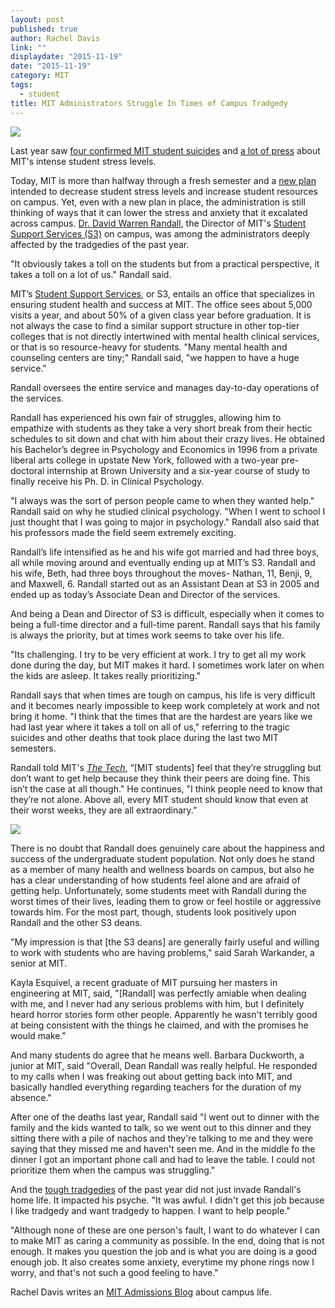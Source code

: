 ```yaml
---
layout: post
published: true
author: Rachel Davis
link: ""
displaydate: "2015-11-19"
date: "2015-11-19"
category: MIT
tags: 
  - student
title: MIT Administrators Struggle In Times of Campus Tradgedy
---
```







![](http://tech.mit.edu/V132/N59/graphics/s3-2.jpg)	

Last year saw [four confirmed MIT student suicides](http://www.boston.com/news/education/2015/09/01/after-tough-year-suicides-campus-mit-aims-improve-mental-health-culture/Gv6q0XaqjxpjTmkm2XxapO/story.html) and [a lot of press](https://www.bostonglobe.com/metro/2015/03/16/mit-students-open-about-stress/dS61oA5tiKqjvVsJ5VZRAL/story.html?p1=Article_Related_Box_Article) about MIT's intense student stress levels.

Today, MIT is more than halfway through a fresh semester and a [new plan](http://cms350.com/mit/how-helpful-will-changes-to-mit-student-health-services-be-in-wake-of-recent-graduate-student-suicide.html) intended to decrease student stress levels and increase student resources on campus. Yet, even with a new plan in place, the administration is still thinking of ways that it can lower the stress and anxiety that it excalated across campus. [Dr. David Warren Randall](http://web.mit.edu/uaap/s3/about/dwr.html), the Director of MIT's [Student Support Services (S3)](http://web.mit.edu/uaap/s3/index.html) on campus, was among the administrators deeply affected by the tradgedies of the past year.

"It obviously takes a toll on the students but from a practical perspective, it takes a toll on a lot of us." Randall said.

MIT’s [Student Support Services](http://mit.edu/uaap/s3/), or S3, entails an office that specializes in ensuring student health and success at MIT. The office sees about 5,000 visits a year, and about 50% of a given class year before graduation.  It is not always the case to find a similar support structure in other top-tier colleges that is not directly intertwined with mental health clinical services, or that is so resource-heavy for students.  "Many mental health and counseling centers are tiny;" Randall said, "we happen to have a huge service."

Randall oversees the entire service and manages day-to-day operations of the services. 

Randall has experienced his own fair of struggles, allowing him to empathize with students as they take a very short break from their hectic schedules to sit down and chat with him about their crazy lives. He obtained his Bachelor’s degree in Psychology and Economics in 1996 from a private liberal arts college in upstate New York, followed with a two-year pre-doctoral internship at Brown University and a six-year course of study to finally receive his Ph. D. in Clinical Psychology.

"I always was the sort of person people came to when they wanted help." Randall said on why he studied clinical psychology. "When I went to school I just thought that I was going to major in psychology." Randall also said that his professors made the field seem extremely exciting.

Randall’s life intensified as he and his wife got married and had three boys, all while moving around and eventually ending up at MIT’s S3. Randall and his wife, Beth, had three boys throughout the moves- Nathan, 11, Benji, 9, and Maxwell, 6. Randall started out as an Assistant Dean at S3 in 2005 and ended up as today’s Associate Dean and Director of the services.

And being a Dean and Director of S3 is difficult, especially when it comes to being a full-time director and a full-time parent. Randall says that his family is always the priority, but at times work seems to take over his life. 

"Its challenging. I try to be very efficient at work. I try to get all my work done during the day, but MIT makes it hard. I sometimes work later on when the kids are asleep. It takes really prioritizing." 

Randall says that when times are tough on campus, his life is very difficult and it becomes nearly impossible to keep work completely at work and not bring it home. "I think that the times that are the hardest are years like we had last year where it takes a toll on all of us," referring to the tragic suicides and other deaths that took place during the last two MIT semesters.

Randall told MIT's [_The Tech_,](http://tech.mit.edu/V132/N59/s3.html) “[MIT students] feel that they’re struggling but don’t want to get help because they think their peers are doing fine. This isn’t the case at all though." He continues, "I think people need to know that they’re not alone. Above all, every MIT student should know that even at their worst weeks, they are all extraordinary.”


![](http://sciwrite.mit.edu/wp-content/uploads/2011/08/STRESSED-OUT-7.gif)	


There is no doubt that Randall does genuinely care about the happiness and success of the undergraduate student population. Not only does he stand as a member of many health and wellness boards on campus, but also he has a clear understanding of how students feel alone and are afraid of getting help. Unfortunately, some students meet with Randall during the worst times of their lives, leading them to grow or feel hostile or aggressive towards him. For the most part, though, students look positively upon Randall and the other S3 deans.

"My impression is that [the S3 deans] are generally fairly useful and willing to work with students who are having problems," said Sarah Warkander, a senior at MIT.

Kayla Esquivel, a recent graduate of MIT pursuing her masters in engineering at MIT, said, "[Randall] was perfectly amiable when dealing with me, and I never had any serious problems with him, but I definitely heard horror stories form other people. Apparently he wasn't terribly good at being consistent with the things he claimed, and with the promises he would make."

And many students do agree that he means well. Barbara Duckworth, a junior at MIT, said "Overall, Dean Randall was really helpful. He responded to my calls when I was freaking out about getting back into MIT, and basically handled everything regarding teachers for the duration of my absence." 

After one of the deaths last year, Randall said "I went out to dinner with the family and the kids wanted to talk, so we went out to this dinner and they sitting there with a pile of nachos and they're talking to me and they were saying that they missed me and haven't seen me. And in the middle fo the dinner I got an important phone call and had to leave the table. I could not prioritize them when the campus was struggling."

And the [tough tradgedies](https://www.bostonglobe.com/metro/2015/09/03/mit-bolsters-mental-health-services/26MMF8n9EbcxjZI3xVUxzI/story.html) of the past year did not just invade Randall's home life. It impacted his psyche.  "It was awful. I didn't get this job because I like tradgedy and want tradgedy to happen. I want to help people."

"Although none of these are one person's fault, I want to do whatever I can to make MIT as caring a community as possible. In the end, doing that is not enough. It makes you question the job and is what you are doing is a good enough job. It also creates some anxiety, everytime my phone rings now I worry, and that's not such a good feeling to have."










Rachel Davis writes an [MIT Admissions Blog](http://mitadmissions.org/blogs/author/racdavis) about campus life.

